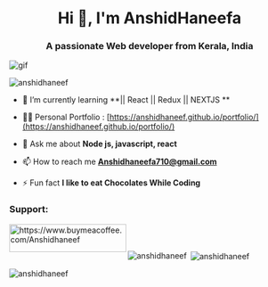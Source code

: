 <h1 align="center">Hi 👋, I'm AnshidHaneefa</h1>
<h3 align="center">A passionate Web developer from Kerala, India</h3>
<img align="center" src="https://media4.giphy.com/media/qgQUggAC3Pfv687qPC/giphy.gif" alt="gif">

<p align="left"> <img src="https://komarev.com/ghpvc/?username=anshidhaneef&label=Profile%20views&color=0e75b6&style=flat" alt="anshidhaneef" /> </p>

- 🌱 I’m currently learning **|| React || Redux || NEXTJS **

- 👨‍💻 Personal Portfolio : [https://anshidhaneef.github.io/portfolio/](https://anshidhaneef.github.io/portfolio/)

- 💬 Ask me about **Node js, javascript, react**

- 📫 How to reach me **Anshidhaneefa710@gmail.com**

- ⚡ Fun fact **I like to eat Chocolates While Coding**

<h3 align="left">Support:</h3>
<p><a href="https://www.buymeacoffee.com/https://www.buymeacoffee.com/Anshidhaneef"> <img align="left" src="https://cdn.buymeacoffee.com/buttons/v2/default-yellow.png" height="50" width="210" alt="https://www.buymeacoffee.com/Anshidhaneef" /></a></p><br><br>

<p><img align="left" src="https://github-readme-stats.vercel.app/api/top-langs?username=anshidhaneef&show_icons=true&locale=en&layout=compact" alt="anshidhaneef" /></p>

<p>&nbsp;<img align="center" src="https://github-readme-stats.vercel.app/api?username=anshidhaneef&show_icons=true&locale=en" alt="anshidhaneef" /></p>

<p><img align="center" src="https://github-readme-streak-stats.herokuapp.com/?user=anshidhaneef&" alt="anshidhaneef" /></p>
